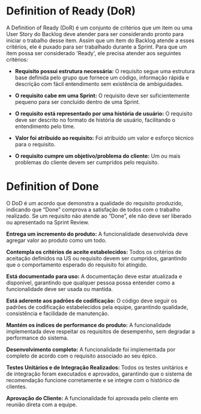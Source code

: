 
# Definition of Ready (DoR)

A Definition of Ready (DoR) é um conjunto de critérios que um item ou uma User Story do Backlog deve atender para ser considerando pronto para iniciar o trabalho desse item. Assim que um item do Backlog atende a esses critérios, ele é puxado para ser trabalhado durante a Sprint. Para que um item possa ser considerado 'Ready', ele precisa atender aos seguintes critérios:

- **Requisito possui estrutura necessária:** O requisito segue uma estrutura base definida pelo grupo que fornece um código, informação rápida e descrição com fácil entendimento sem existência de ambiguidades.

- **O requisito cabe em uma Sprint:** O requisito deve ser suficientemente pequeno para ser concluído dentro de uma Sprint.

- **O requisito está representado por uma história de usuário:** O requisito deve ser descrito no formato de história de usuário, facilitando o entendimento pelo time.

- **Valor foi atribuido ao requisito:** Foi atribuído um valor e esforço técnico para o requisito.

- **O requisito cumpre um objetivo/problema do cliente:** Um ou mais problemas do cliente devem ser cumpridos pelo requisito.

# Definition of Done

O DoD é um acordo que demonstra a qualidade do requisito produzido, indicando que “Done” comprova a satisfação de todos com o trabalho realizado. Se um requisito não atende ao “Done”, ele não deve ser liberado ou apresentado na Sprint Review.

**Entrega um incremento do produto:** A funcionalidade desenvolvida deve agregar valor ao produto como um todo.

**Contempla os critérios de aceite estabelecidos:**  Todos os critérios de aceitação definidos na US ou requisito devem ser cumpridos, garantindo que o comportamento esperado do requisito foi atingido.

**Está documentado para uso:** A documentação deve estar atualizada e disponível, garantindo que qualquer pessoa possa entender como a funcionalidade deve ser usada ou mantida.

**Está aderente aos padrões de codificação:** O código deve seguir os padrões de codificação estabelecidos pela equipe, garantindo qualidade, consistência e facilidade de manutenção.

**Mantém os índices de performance do produto:**  A funcionalidade implementada deve respeitar os requisitos de desempenho, sem degradar a performance do sistema.

**Desenvolvimento completo:**  A funcionalidade foi implementada por completo de acordo com o requisito associado ao seu épico.

**Testes Unitários e de Integração Realizados:** Todos os testes unitários e de integração foram executados e aprovados, garantindo que o sistema de recomendação funcione corretamente e se integre com o histórico de clientes. 

**Aprovação do Cliente:** A funcionalidade foi aprovada pelo cliente em reunião direta com a equipe.



